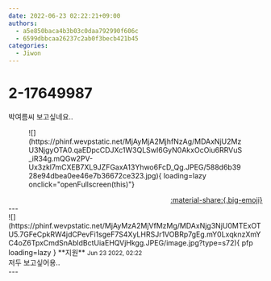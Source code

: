 ```yaml
---
date: 2022-06-23 02:22:21+09:00
authors:
  - a5e850baca4b3b03c0daa792990f606c
  - 6599dbbcaa26237c2ab0f3becb421b45
categories:
  - Jiwon
---
```


# 2-17649987

<div class="post-container" markdown="1">
<div class="content-container md-sidebar__scrollwrap" markdown="1">

박여름씨 보고싶네요.. 
<figure markdown="1">
![](https://phinf.wevpstatic.net/MjAyMjA2MjhfNzAg/MDAxNjU2MzU3NjgyOTA0.qaEDpcCDJXc1W3QLSwI6GyN0AkxOcOiu6RRVuS_iR34g.mQGw2PV-Ux3zkl7mCXEB7XL9JZFGaxA13Yhwo6FcD_Qg.JPEG/588d6b3928e94dbea0ee46e7b36672ce323.jpg){ loading=lazy onclick="openFullscreen(this)"}
</figure>


</div>
</div>

<div style="text-align: right;" markdown="1">
<a href="https://weverse.io/fromis9/fanpost/2-17649987" style="text-align: right;">:material-share:{.big-emoji}</a>
</div>
---

<div class="comments-container md-sidebar__scrollwrap" markdown="1">
<div class="comment" markdown="1">
<div class='id-container' markdown="1">
![](https://phinf.wevpstatic.net/MjAyMzA2MjVfMzMg/MDAxNjg3NjU0MTExOTU5.7GFeCpkRW4jdCPevFi1sgeF7S4XyLHRSJr1VOBRp7gEg.mY0LxqknzXmYC4oZ6TpxCmdSnAbldBctUiaEHQVjHkgg.JPEG/image.jpg?type=s72){ pfp loading=lazy }
**<span class="artist">지원</span>** <small>Jun 23 2022, 02:22</small><br>
</div>
<div class='comment-body' markdown="1">
저두 보고싶어용..
</div>
</div>
</div>
---
